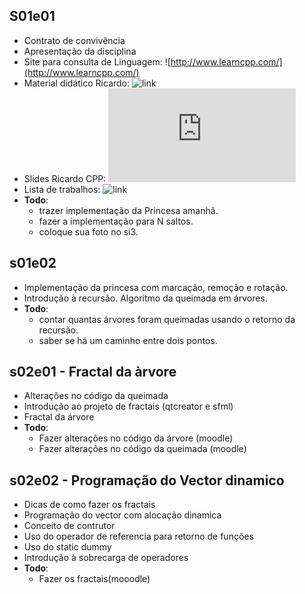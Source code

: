 ## S01e01
- Contrato de convivência
- Apresentação da disciplina
- Site para consulta de Linguagem: ![http://www.learncpp.com/](http://www.learncpp.com/)
- Material didático Ricardo: ![link](https://github.com/qxcodeed/material_didatico)
- Slides Ricardo CPP: ![link](https://github.com/qxcodeed/material_didatico/raw/master/MINICURSO_C%2B%2B.pdf)
- Lista de trabalhos: ![link](https://trello.com/b/LjSvYn6H/ed-trabalhos)
- **Todo**:
    - trazer implementação da Princesa amanhã. 
    - fazer a implementação para N saltos.
    - coloque sua foto no si3.

## s01e02
- Implementação da princesa com marcação, remoção e rotação.
- Introdução à recursão. Algoritmo da queimada em árvores.
- **Todo**: 
    - contar quantas árvores foram queimadas usando o retorno da recursão.
    - saber se há um caminho entre dois pontos.

## s02e01 - Fractal da àrvore
- Alterações no código da queimada
- Introdução ao projeto de fractais (qtcreator e sfml)
- Fractal da árvore
- **Todo**:
    - Fazer alterações no código da árvore (moodle)
    - Fazer alterações no código da queimada (moodle)

## s02e02 - Programação do Vector dinamico
- Dicas de como fazer os fractais
- Programação do vector com alocação dinamica
- Conceito de contrutor
- Uso do operador de referencia para retorno de funções
- Uso do static dummy
- Introdução à sobrecarga de operadores
- **Todo**:
    - Fazer os fractais(mooodle)
